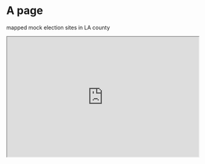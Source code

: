 # A page

mapped mock election sites in LA county

<iframe width="100%" height="315" src="https://lanajen.github.io/mockelections/qgis2web/qgis2web_2019_09_19-20_08_22_469777/#9/34.2221/-118.1867" frame>

